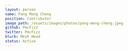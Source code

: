 ```yaml
---
layout: person
name: Pang Meng Cheng
position: Contributor
image_path: /assets/images/photos/pang-meng-cheng.jpeg
github: PmcFizz
twitter: PmcFizz
blurb: Mesh Head
status: Active
---
```


